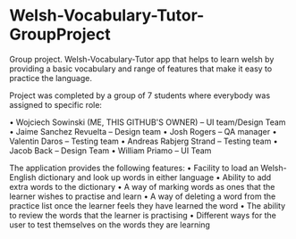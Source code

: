 # Welsh-Vocabulary-Tutor-GroupProject
Group project. Welsh-Vocabulary-Tutor app that helps to learn welsh by providing a basic vocabulary and range of features that make it easy to practice the language.

Project was completed by a group of 7 students where everybody was assigned to specific role:

•	Wojciech Sowinski (ME, THIS GITHUB'S OWNER) – UI team/Design Team
•	Jaime Sanchez Revuelta – Design team
•	Josh Rogers – QA manager
•	Valentin Daros – Testing team 
•	Andreas Rabjerg Strand – Testing team
•	Jacob Back – Design Team
•	William Priamo – UI Team  


The application provides the following features:
• Facility to load an Welsh-English dictionary and look up words in either language
• Ability to add extra words to the dictionary
• A way of marking words as ones that the learner wishes to practise and learn
• A way of deleting a word from the practice list once the learner feels they have learned the word
• The ability to review the words that the learner is practising
• Different ways for the user to test themselves on the words they are learning
